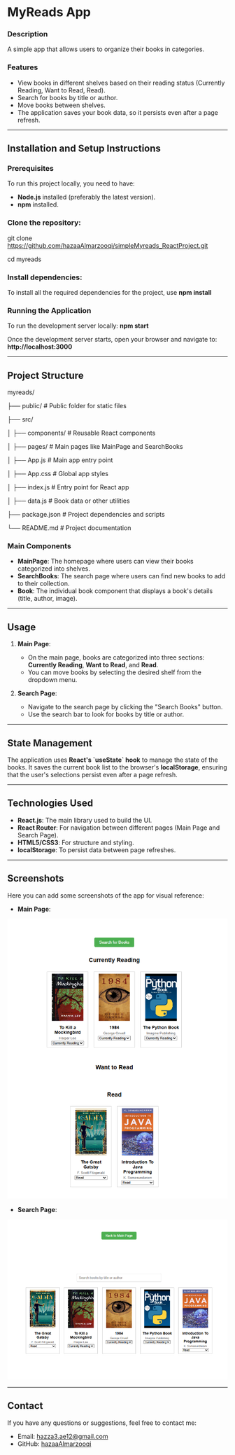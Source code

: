 
# MyReads App

### Description
A simple app that allows users to organize their books in categories.

### Features
- View books in different shelves based on their reading status (Currently Reading, Want to Read, Read).
- Search for books by title or author.
- Move books between shelves.
- The application saves your book data, so it persists even after a page refresh.

---

## Installation and Setup Instructions

### Prerequisites
To run this project locally, you need to have:
- **Node.js** installed (preferably the latest version).
- **npm** installed.

### Clone the repository:
git clone https://github.com/hazaaAlmarzooqi/simpleMyreads_ReactProject.git

cd myreads

### Install dependencies:
To install all the required dependencies for the project, use
**npm install**

### Running the Application

To run the development server locally:
**npm start**

Once the development server starts, open your browser and navigate to:
**http://localhost:3000**


---

## Project Structure

myreads/

├── public/             # Public folder for static files

├── src/

│   ├── components/     # Reusable React components

│   ├── pages/          # Main pages like MainPage and SearchBooks

│   ├── App.js          # Main app entry point

│   ├── App.css         # Global app styles

│   ├── index.js        # Entry point for React app

│   ├── data.js         # Book data or other utilities

├── package.json        # Project dependencies and scripts

└── README.md           # Project documentation


### Main Components

- **MainPage**: The homepage where users can view their books categorized into shelves.
- **SearchBooks**: The search page where users can find new books to add to their collection.
- **Book**: The individual book component that displays a book's details (title, author, image).

---

## Usage

1. **Main Page**: 
   - On the main page, books are categorized into three sections: **Currently Reading**, **Want to Read**, and **Read**.
   - You can move books by selecting the desired shelf from the dropdown menu.

2. **Search Page**: 
   - Navigate to the search page by clicking the "Search Books" button.
   - Use the search bar to look for books by title or author.

---

## State Management

The application uses **React's \`useState\` hook** to manage the state of the books. It saves the current book list to the browser's **localStorage**, ensuring that the user's selections persist even after a page refresh.

---

## Technologies Used

- **React.js**: The main library used to build the UI.
- **React Router**: For navigation between different pages (Main Page and Search Page).
- **HTML5/CSS3**: For structure and styling.
- **localStorage**: To persist data between page refreshes.

---

## Screenshots

Here you can add some screenshots of the app for visual reference:

- **Main Page**:
  
![Main Page Screenshot](./mainpage.PNG)

- **Search Page**:
  
![Search Page Screenshot](./searchpage.PNG)

---

## Contact

If you have any questions or suggestions, feel free to contact me:
- Email: hazza3.ae12@gmail.com
- GitHub: [hazaaAlmarzooqi](https://github.com/hazaaAlmarzooqi)
